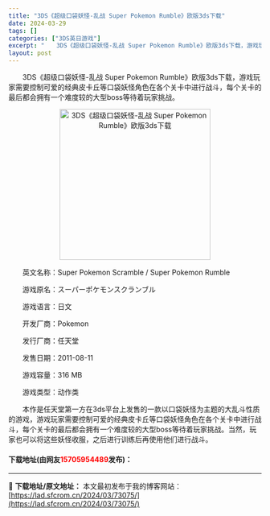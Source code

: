 ```yaml
---
title: "3DS《超级口袋妖怪-乱战 Super Pokemon Rumble》欧版3ds下载"
date: 2024-03-29
tags: []
categories: ["3DS英日游戏"]
excerpt: "　　3DS《超级口袋妖怪-乱战 Super Pokemon Rumble》欧版3ds下载，游戏玩家需要控制可爱的经典皮卡丘等口袋妖怪角色在各个关卡中进行战斗，每个关卡的最后都会拥有一个难度较的大型boss等待着玩家挑战。 　　英文名称：Super Pokemon Scramble / Super P&hellip;"
layout: post
---
```


 <p>　　3DS《超级口袋妖怪-乱战 Super Pokemon Rumble》欧版3ds下载，游戏玩家需要控制可爱的经典皮卡丘等口袋妖怪角色在各个关卡中进行战斗，每个关卡的最后都会拥有一个难度较的大型boss等待着玩家挑战。</p> <p align="center"><img align="" border="0" src="https://lad.sfcrom.cn/wp-content/uploads/2024/03/20240329_660622a27fe47.jpg" width="300" alt="3DS《超级口袋妖怪-乱战 Super Pokemon Rumble》欧版3ds下载" /></p> <p>　　英文名称：Super Pokemon Scramble / Super Pokemon Rumble</p> <p>　　游戏原名：スーパーポケモンスクランブル</p> <p>　　游戏语言：日文</p> <p>　　开发厂商：Pokemon</p> <p>　　发行厂商：任天堂</p> <p>　　发售日期：2011-08-11</p> <p>　　游戏容量：316 MB</p> <p>　　游戏类型：动作类</p> <p>　　本作是任天堂第一方在3ds平台上发售的一款以口袋妖怪为主题的大乱斗性质的游戏，游戏玩家需要控制可爱的经典皮卡丘等口袋妖怪角色在各个关卡中进行战斗，每个关卡的最后都会拥有一个难度较的大型boss等待着玩家挑战。当然，玩家也可以将这些妖怪收服，之后进行训练后再使用他们进行战斗。</p> <p><h4>下载地址(由网友<font color="red">15705954489</font>发布)：</h4></p> 

---
📖 **下载地址/原文地址：** 本文最初发布于我的博客网站：[https://lad.sfcrom.cn/2024/03/73075/](https://lad.sfcrom.cn/2024/03/73075/)
